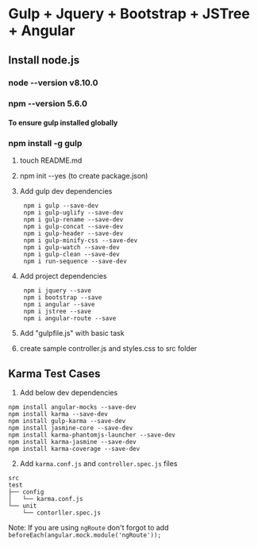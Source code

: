 # Gulp + Jquery + Bootstrap + JSTree + Angular

## Install node.js

### node --version **v8.10.0**
### npm --version **5.6.0**

#### To ensure gulp installed globally
### npm install -g gulp

1. touch README.md
2. npm init --yes (to create package.json)
3. Add gulp dev dependencies

		npm i gulp --save-dev
		npm i gulp-uglify --save-dev
		npm i gulp-rename --save-dev
		npm i gulp-concat --save-dev
		npm i gulp-header --save-dev
		npm i gulp-minify-css --save-dev
		npm i gulp-watch --save-dev
		npm i gulp-clean --save-dev
		npm i run-sequence --save-dev

4. Add project dependencies

		npm i jquery --save
		npm i bootstrap --save
		npm i angular --save
		npm i jstree --save
		npm i angular-route --save

5. Add "gulpfile.js" with basic task
6. create sample controller.js and styles.css to src folder

## Karma Test Cases

1. Add below dev dependencies
```
npm install angular-mocks --save-dev
npm install karma --save-dev
npm install gulp-karma --save-dev
npm install jasmine-core --save-dev
npm install karma-phantomjs-launcher --save-dev
npm install karma-jasmine --save-dev
npm install karma-coverage --save-dev
```

2. Add `karma.conf.js` and `controller.spec.js` files
```
src
test
├── config
│   └── karma.conf.js
└── unit
    └── contorller.spec.js
```
Note: If you are using `ngRoute` don't forgot to add `beforeEach(angular.mock.module('ngRoute'));`
